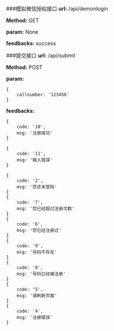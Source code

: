 ###模拟微信授权接口
**url:** /api/demonlogin

**Method:** GET

**param:** None

**feedbacks:**
	success

###提交接口
**url:** /api/submit

**Method:** POST

**param:**

	{
		callnumber: '123456'
	}

**feedbacks:**

	{
		code: '10',
		msg: '注册成功'
	}

	{
		code: '11',
		msg: '输入错误'
	}
	
    {
		code: '2',
		msg: '您还未登陆'
	}
	{
		code: '7',
		msg: '您已经超过注册次数'
	}
	{
		code: '6',
		msg: '您已经注册过'
	}
	{
		code: '9',
		msg: '号码不存在'
	}
	{
		code: '8',
		msg: '号码已经被注册'
	}
	{
		code: '5',
		msg: '请刷新页面'
	}
	{
		code: '4',
		msg: '注册错误'
	}